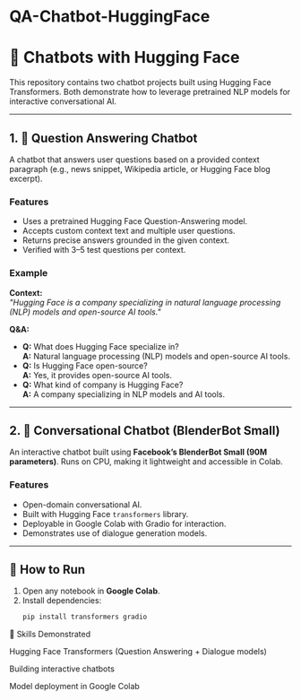 # QA-Chatbot-HuggingFace
# 🤖 Chatbots with Hugging Face

This repository contains two chatbot projects built using Hugging Face Transformers. Both demonstrate how to leverage pretrained NLP models for interactive conversational AI.

---

## 1. 📝 Question Answering Chatbot
A chatbot that answers user questions based on a provided context paragraph (e.g., news snippet, Wikipedia article, or Hugging Face blog excerpt).

### Features
- Uses a pretrained Hugging Face Question-Answering model.  
- Accepts custom context text and multiple user questions.  
- Returns precise answers grounded in the given context.  
- Verified with 3–5 test questions per context.  

### Example
**Context:**  
*"Hugging Face is a company specializing in natural language processing (NLP) models and open-source AI tools."*

**Q&A:**  
- **Q:** What does Hugging Face specialize in?  
  **A:** Natural language processing (NLP) models and open-source AI tools.  
- **Q:** Is Hugging Face open-source?  
  **A:** Yes, it provides open-source AI tools.  
- **Q:** What kind of company is Hugging Face?  
  **A:** A company specializing in NLP models and AI tools.  

---

## 2. 💬 Conversational Chatbot (BlenderBot Small)
An interactive chatbot built using **Facebook’s BlenderBot Small (90M parameters)**. Runs on CPU, making it lightweight and accessible in Colab.  

### Features
- Open-domain conversational AI.  
- Built with Hugging Face `transformers` library.  
- Deployable in Google Colab with Gradio for interaction.  
- Demonstrates use of dialogue generation models.  

---

## 🚀 How to Run
1. Open any notebook in **Google Colab**.  
2. Install dependencies:
   ```bash
   pip install transformers gradio

📌 Skills Demonstrated

Hugging Face Transformers (Question Answering + Dialogue models)

Building interactive chatbots

Model deployment in Google Colab
